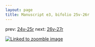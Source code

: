 ```yaml
---
layout: page
title: Manuscript e3, bifolio 25v-26r
---
```


prev: [24v-25r](../24v-25r/) next: [26v-27r](../26v-27r/)



[![Linked to zoomble image](http://www.homermultitext.org/iipsrv?IIIF=/project/homer/pyramidal/deepzoom/hmt/e3bifolio/v1/vb_25v_26r.tif/full/2000,/0/default.jpg)](http://www.homermultitext.org/ict2/?urn=urn:cite2:hmt:e3bifolio.v1:vb_25v_26r)

